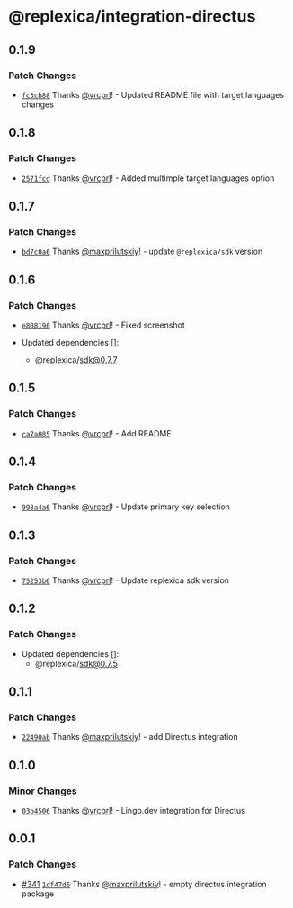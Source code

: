 # @replexica/integration-directus

## 0.1.9

### Patch Changes

- [`fc3cb88`](https://github.com/lingodotdev/lingo.dev/commit/fc3cb8839cbbb574b69087625dd5f97cf37d5d35) Thanks [@vrcprl](https://github.com/vrcprl)! - Updated README file with target languages changes

## 0.1.8

### Patch Changes

- [`2571fcd`](https://github.com/lingodotdev/lingo.dev/commit/2571fcdce6e969d9df96526188c9f3f89dd80677) Thanks [@vrcprl](https://github.com/vrcprl)! - Added multimple target languages option

## 0.1.7

### Patch Changes

- [`bd7c0a6`](https://github.com/lingodotdev/lingo.dev/commit/bd7c0a62ddfc5144690f6f572667a27d572e521a) Thanks [@maxprilutskiy](https://github.com/maxprilutskiy)! - update `@replexica/sdk` version

## 0.1.6

### Patch Changes

- [`e808190`](https://github.com/lingodotdev/lingo.dev/commit/e80819059b89f4a3f69980bab0979432cb7823bf) Thanks [@vrcprl](https://github.com/vrcprl)! - Fixed screenshot

- Updated dependencies []:
  - @replexica/sdk@0.7.7

## 0.1.5

### Patch Changes

- [`ca7a085`](https://github.com/lingodotdev/lingo.dev/commit/ca7a085033ff31780001db1e6d58d818b60beded) Thanks [@vrcprl](https://github.com/vrcprl)! - Add README

## 0.1.4

### Patch Changes

- [`998a4a6`](https://github.com/lingodotdev/lingo.dev/commit/998a4a6267ff8542279a8f6d812d5579e3a78a42) Thanks [@vrcprl](https://github.com/vrcprl)! - Update primary key selection

## 0.1.3

### Patch Changes

- [`75253b6`](https://github.com/lingodotdev/lingo.dev/commit/75253b66833b000bf80d6880e92e3c60f5bcd068) Thanks [@vrcprl](https://github.com/vrcprl)! - Update replexica sdk version

## 0.1.2

### Patch Changes

- Updated dependencies []:
  - @replexica/sdk@0.7.5

## 0.1.1

### Patch Changes

- [`22490ab`](https://github.com/lingodotdev/lingo.dev/commit/22490ab94f22d8e5769b23dc58d811fc8483f714) Thanks [@maxprilutskiy](https://github.com/maxprilutskiy)! - add Directus integration

## 0.1.0

### Minor Changes

- [`03b4506`](https://github.com/lingodotdev/lingo.dev/commit/03b45063f435715967825f70daf3f5bbdb05b9a0) Thanks [@vrcprl](https://github.com/vrcprl)! - Lingo.dev integration for Directus

## 0.0.1

### Patch Changes

- [#341](https://github.com/lingodotdev/lingo.dev/pull/341) [`1df47d6`](https://github.com/lingodotdev/lingo.dev/commit/1df47d6095f907e1d756524f5e2cc2e043fdb093) Thanks [@maxprilutskiy](https://github.com/maxprilutskiy)! - empty directus integration package
